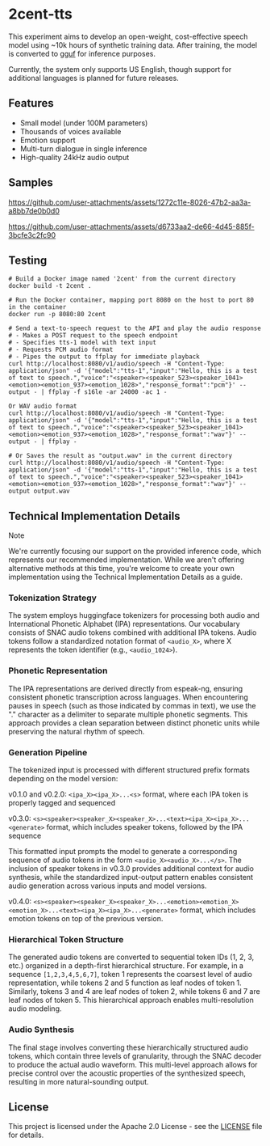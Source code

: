 # 2cent-tts

This experiment aims to develop an open-weight, cost-effective speech model using ~10k hours of synthetic training data. After training, the model is converted to [gguf](https://github.com/ggml-org/llama.cpp) for inference purposes.

Currently, the system only supports US English, though support for additional languages is planned for future releases.

## Features

- Small model (under 100M parameters)
- Thousands of voices available
- Emotion support
- Multi-turn dialogue in single inference
- High-quality 24kHz audio output

## Samples

https://github.com/user-attachments/assets/1272c11e-8026-47b2-aa3a-a8bb7de0b0d0

https://github.com/user-attachments/assets/d6733aa2-de66-4d45-885f-3bcfe3c2fc90

## Testing

```
# Build a Docker image named '2cent' from the current directory
docker build -t 2cent .

# Run the Docker container, mapping port 8080 on the host to port 80 in the container
docker run -p 8080:80 2cent

# Send a text-to-speech request to the API and play the audio response
# - Makes a POST request to the speech endpoint
# - Specifies tts-1 model with text input
# - Requests PCM audio format
# - Pipes the output to ffplay for immediate playback
curl http://localhost:8080/v1/audio/speech -H "Content-Type: application/json" -d '{"model":"tts-1","input":"Hello, this is a test of text to speech.","voice":"<speaker><speaker_523><speaker_1041><emotion><emotion_937><emotion_1028>","response_format":"pcm"}' --output - | ffplay -f s16le -ar 24000 -ac 1 -

Or WAV audio format
curl http://localhost:8080/v1/audio/speech -H "Content-Type: application/json" -d '{"model":"tts-1","input":"Hello, this is a test of text to speech.","voice":"<speaker><speaker_523><speaker_1041><emotion><emotion_937><emotion_1028>","response_format":"wav"}' --output - | ffplay -

# Or Saves the result as "output.wav" in the current directory
curl http://localhost:8080/v1/audio/speech -H "Content-Type: application/json" -d '{"model":"tts-1","input":"Hello, this is a test of text to speech.","voice":"<speaker><speaker_523><speaker_1041><emotion><emotion_937><emotion_1028>","response_format":"wav"}' --output output.wav
```

## Technical Implementation Details

> [!NOTE]
> We're currently focusing our support on the provided inference code, which represents our recommended implementation.
> While we aren't offering alternative methods at this time, you're welcome to create your own implementation using the Technical Implementation Details as a guide.

### Tokenization Strategy

The system employs huggingface tokenizers for processing both audio and International Phonetic Alphabet (IPA) representations. Our vocabulary consists of SNAC audio tokens combined with additional IPA tokens. Audio tokens follow a standardized notation format of `<audio_X>`, where X represents the token identifier (e.g., `<audio_1024>`).

### Phonetic Representation

The IPA representations are derived directly from espeak-ng, ensuring consistent phonetic transcription across languages. When encountering pauses in speech (such as those indicated by commas in text), we use the "." character as a delimiter to separate multiple phonetic segments. This approach provides a clean separation between distinct phonetic units while preserving the natural rhythm of speech.

### Generation Pipeline

The tokenized input is processed with different structured prefix formats depending on the model version:

v0.1.0 and v0.2.0: `<ipa_X><ipa_X>...<s>` format, where each IPA token is properly tagged and sequenced

v0.3.0: `<s><speaker><speaker_X><speaker_X>...<text><ipa_X><ipa_X>...<generate>` format, which includes speaker tokens, followed by the IPA sequence

This formatted input prompts the model to generate a corresponding sequence of audio tokens in the form `<audio_X><audio_X>...</s>`. The inclusion of speaker tokens in v0.3.0 provides additional context for audio synthesis, while the standardized input-output pattern enables consistent audio generation across various inputs and model versions.

v0.4.0: `<s><speaker><speaker_X><speaker_X>...<emotion><emotion_X><emotion_X>...<text><ipa_X><ipa_X>...<generate>` format, which includes emotion tokens on top of the previous version.

### Hierarchical Token Structure

The generated audio tokens are converted to sequential token IDs (1, 2, 3, etc.) organized in a depth-first hierarchical structure. For example, in a sequence `[1,2,3,4,5,6,7]`, token 1 represents the coarsest level of audio representation, while tokens 2 and 5 function as leaf nodes of token 1. Similarly, tokens 3 and 4 are leaf nodes of token 2, while tokens 6 and 7 are leaf nodes of token 5. This hierarchical approach enables multi-resolution audio modeling.

### Audio Synthesis

The final stage involves converting these hierarchically structured audio tokens, which contain three levels of granularity, through the SNAC decoder to produce the actual audio waveform. This multi-level approach allows for precise control over the acoustic properties of the synthesized speech, resulting in more natural-sounding output.

## License

This project is licensed under the Apache 2.0 License - see the [LICENSE](LICENSE) file for details.
